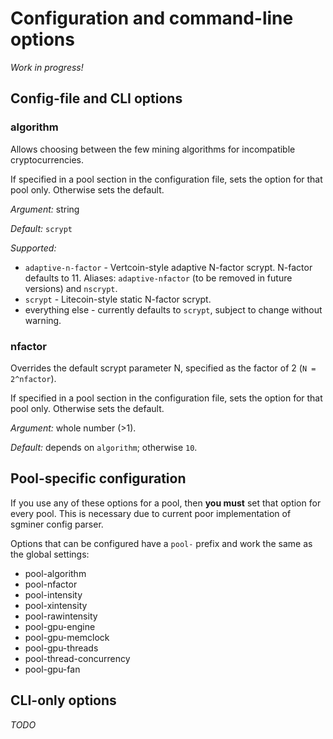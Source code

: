 # Configuration and command-line options

*Work in progress!*


## Config-file and CLI options

### algorithm

Allows choosing between the few mining algorithms for incompatible
cryptocurrencies.

If specified in a pool section in the configuration file, sets the
option for that pool only. Otherwise sets the default.

*Argument:* string

*Default:* `scrypt`

*Supported:*

* `adaptive-n-factor` - Vertcoin-style adaptive N-factor scrypt.
  N-factor defaults to 11. Aliases: `adaptive-nfactor` (to be removed
  in future versions) and `nscrypt`.
* `scrypt` - Litecoin-style static N-factor scrypt.
* everything else - currently defaults to `scrypt`, subject to change
  without warning.

### nfactor

Overrides the default scrypt parameter N, specified as the factor of 2
(`N = 2^nfactor`).

If specified in a pool section in the configuration file, sets the
option for that pool only. Otherwise sets the default.

*Argument:* whole number (>1).

*Default:* depends on `algorithm`; otherwise `10`.

## Pool-specific configuration

If you use any of these options for a pool, then **you must** set that option
for every pool. This is necessary due to current poor implementation of
sgminer config parser.

Options that can be configured have a `pool-` prefix and work the same as the
global settings:

* pool-algorithm
* pool-nfactor
* pool-intensity
* pool-xintensity
* pool-rawintensity
* pool-gpu-engine
* pool-gpu-memclock
* pool-gpu-threads
* pool-thread-concurrency
* pool-gpu-fan

## CLI-only options

*TODO*
